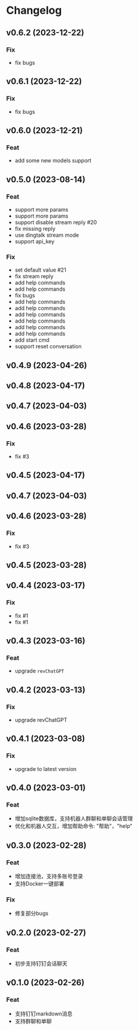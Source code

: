 # Changelog

## v0.6.2 (2023-12-22)

### Fix

- fix bugs

## v0.6.1 (2023-12-22)

### Fix

- fix bugs

## v0.6.0 (2023-12-21)

### Feat

- add some new models support

## v0.5.0 (2023-08-14)

### Feat

- support more params
- support more params
- support disable stream reply #20
- fix missing reply
- use dingtalk stream mode
- support api_key

### Fix

- set default value #21
- fix stream reply
- add help commands
- add help commands
- fix bugs
- add help commands
- add help commands
- add help commands
- add help commands
- add help commands
- add help commands
- add start cmd
- support reset conversation

## v0.4.9 (2023-04-26)

## v0.4.8 (2023-04-17)

## v0.4.7 (2023-04-03)

## v0.4.6 (2023-03-28)

### Fix

- fix #3

## v0.4.5 (2023-04-17)

## v0.4.7 (2023-04-03)

## v0.4.6 (2023-03-28)

### Fix

- fix #3

## v0.4.5 (2023-03-28)

## v0.4.4 (2023-03-17)

### Fix

- fix #1
- fix #1

## v0.4.3 (2023-03-16)

### Feat

- upgrade `revChatGPT`

## v0.4.2 (2023-03-13)

### Fix

- upgrade revChatGPT

## v0.4.1 (2023-03-08)

### Fix

- upgrade  to latest version

## v0.4.0 (2023-03-01)

### Feat

- 增加sqlite数据库，支持机器人群聊和单聊会话管理
- 优化和机器人交互，增加帮助命令: "帮助"，"help"

## v0.3.0 (2023-02-28)

### Feat

- 增加连接池，支持多账号登录
- 支持Docker一键部署

### Fix

- 修复部分bugs

## v0.2.0 (2023-02-27)

### Feat

- 初步支持钉钉会话聊天

## v0.1.0 (2023-02-26)

### Feat

- 支持钉钉markdown消息
- 支持群聊和单聊
